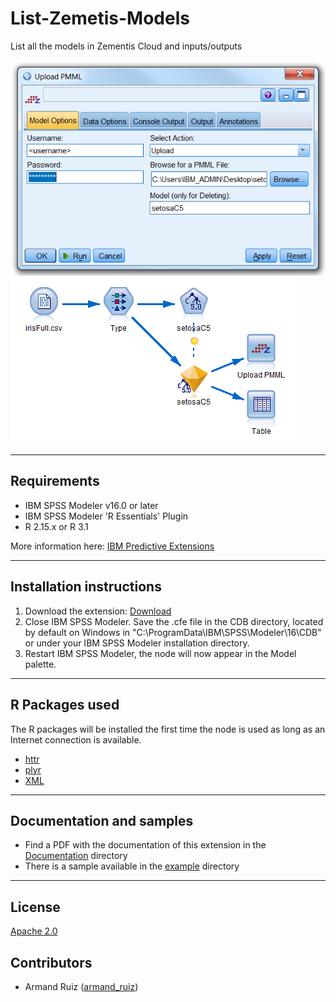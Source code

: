 # List-Zemetis-Models
List all the models in Zementis Cloud and inputs/outputs

![Map](https://raw.githubusercontent.com/IBMPredictiveAnalytics/Upload-Model-To-Zementis/master/Screenshot/Illustration3.png)
![Map](https://raw.githubusercontent.com/IBMPredictiveAnalytics/Upload-Model-To-Zementis/master/Screenshot/Illustration4.png)



---
Requirements
----
- IBM SPSS Modeler v16.0 or later
- IBM SPSS Modeler 'R Essentials' Plugin
- R 2.15.x or R 3.1

More information here: [IBM Predictive Extensions][2]


---
Installation instructions
----
1. Download the extension: [Download][3] 
2. Close IBM SPSS Modeler. Save the .cfe file in the CDB directory, located by default on Windows in "C:\ProgramData\IBM\SPSS\Modeler\16\CDB" or under your IBM SPSS Modeler installation directory.
3. Restart IBM SPSS Modeler, the node will now appear in the Model palette.

---
R Packages used
----
The R packages will be installed the first time the node is used as long as an Internet connection is available.
- [httr][4]
- [plyr][11]
- [XML ][13]

---
Documentation and samples
----
- Find a PDF with the documentation of this extension in the [Documentation][5] directory
- There is a sample available in the [example][6] directory


---
License
----

[Apache 2.0][1]


Contributors
----

  - Armand Ruiz ([armand_ruiz](https://twitter.com/armand_ruiz))


[1]: http://www.apache.org/licenses/LICENSE-2.0.html
[2]:https://developer.ibm.com/predictiveanalytics/downloads/#tab2
[3]:https://github.com/IBMPredictiveAnalytics/List-Zementis-Models/raw/master/Source%20code/ZementisGetModels4.cfe
[4]:https://cran.r-project.org/web/packages/httr/index.html
[5]:https://github.com/IBMPredictiveAnalytics/List-Zementis-Models/blob/master/Documentation/Zementis-SPSSModelerExtension.pdf
[6]:https://github.com/IBMPredictiveAnalytics/Upload-Model-To-Zementis/tree/master/Example
[10]:https://developer.ibm.com/predictiveanalytics/2015/03/11/tweets-during-esri-dev-summit-and-bnp-paribas-open/
[11]:https://cran.r-project.org/web/packages/plyr/
[12]:https://developer.ibm.com/predictiveanalytics/2015/03/11/crime-prediction-using-ibm-spss-modeler-and-arcgis/
[13]:https://cran.r-project.org/web/packages/XML/index.html


